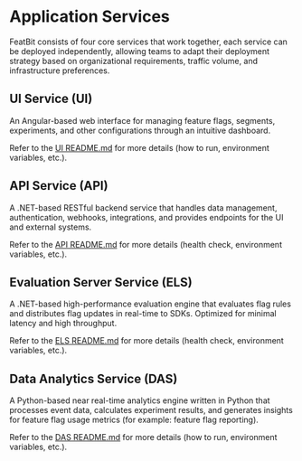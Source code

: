 # Application Services

FeatBit consists of four core services that work together, each service can be deployed independently, allowing teams
to adapt their deployment strategy based on organizational requirements, traffic volume, and infrastructure preferences.

## UI Service (UI)

An Angular-based web interface for managing feature flags, segments, experiments, and other configurations through an
intuitive dashboard.

Refer to the [UI README.md](https://github.com/featbit/featbit/tree/main/modules/front-end) for more details (how to
run, environment variables, etc.).

## API Service (API)

A .NET-based RESTful backend service that handles data management, authentication, webhooks, integrations, and provides
endpoints for the UI and external systems.

Refer to the [API README.md](https://github.com/featbit/featbit/tree/main/modules/back-end) for more details (health
check, environment variables, etc.).

## Evaluation Server Service (ELS)

A .NET-based high-performance evaluation engine that evaluates flag rules and distributes flag updates in real-time to
SDKs. Optimized for minimal latency and high throughput.

Refer to the [ELS README.md](https://github.com/featbit/featbit/tree/main/modules/evaluation-server) for more details
(health check, environment variables, etc.).

## Data Analytics Service (DAS)

A Python-based near real-time analytics engine written in Python that processes event data, calculates experiment
results, and generates insights for feature flag usage metrics (for example: feature flag reporting).

Refer to the [DAS README.md](https://github.com/featbit/featbit/tree/main/modules/data-analytics) for more details (how
to run, environment variables, etc.).